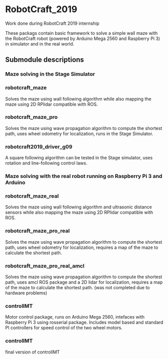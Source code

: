 # RobotCraft_2019
Work done during RobotCraft 2019 internship

These packags contain basic framework to solve a simple wall maze with the RobotCraft robot (powered by Arduino Mega 2560
and Raspberry Pi 3) in simulator and in the real world.

## Submodule descriptions
### Maze solving in the Stage Simulator

### robotcraft_maze
Solves the maze using wall following algorithm while also mapping the maze using 2D RPlidar compatible with ROS.

### robotcraft_maze_pro 
Solves the maze using wave propagation algorithm to compute the shortest path, uses wheel odometry for localization, runs in the Stage Simulator.

### robotcraft2019_driver_g09
A square following algorithm can be tested in the Stage simulator, uses rotation and line-following control laws.

### Maze solving with the real robot running on Raspberry Pi 3 and Arduino
### robotcraft_maze_real
Solves the maze using wall following algorithm and ultrasonic distance sensors while also mapping the maze using 2D RPlidar compatible with ROS.

### robotcraft_maze_pro_real
Solves the maze using wave propagation algorithm to compute the shortest path, uses wheel odometry for localization, requires a map of the maze to calculate the shortest path.

### robotcraft_maze_pro_real_amcl
Solves the maze using wave propagation algorithm to compute the shortest path, uses amcl ROS package and a 2D lidar for localization, requires a map of the maze to calculate the shortest path. (was not completed due to hardware problems)

### controllMT
Motor control package, runs on Arduino Mega 2560, intefaces with Raspberry Pi 3 using rosserial package. Includes model based and standard PI controllers for speed control of the two wheel motors.

### controllMT
final version of controllMT
